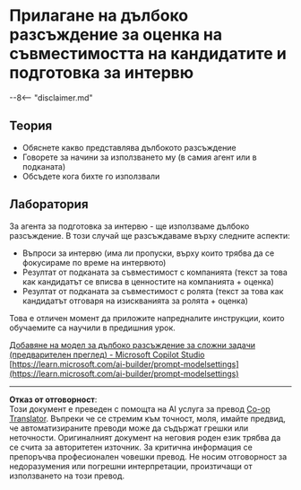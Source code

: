 <!--
CO_OP_TRANSLATOR_METADATA:
{
  "original_hash": "610b0181a64c306bc9a853fd974bc924",
  "translation_date": "2025-10-20T23:00:42+00:00",
  "source_file": "docs/operative-preview/09-deep-reasoning/README.md",
  "language_code": "bg"
}
-->
# Прилагане на дълбоко разсъждение за оценка на съвместимостта на кандидатите и подготовка за интервю

--8<-- "disclaimer.md"

## Теория

- Обяснете какво представлява дълбокото разсъждение
- Говорете за начини за използването му (в самия агент или в подканата)
- Обсъдете кога бихте го използвали

## Лаборатория

За агента за подготовка за интервю - ще използваме дълбоко разсъждение. В този случай ще разсъждаваме върху следните аспекти:

- Въпроси за интервю (има ли пропуски, върху които трябва да се фокусираме по време на интервюто)
- Резултат от подканата за съвместимост с компанията (текст за това как кандидатът се вписва в ценностите на компанията + оценка)
- Резултат от подканата за съвместимост с ролята (текст за това как кандидатът отговаря на изискванията за ролята + оценка)

Това е отличен момент да приложите напредналите инструкции, които обучаемите са научили в предишния урок.

[Добавяне на модел за дълбоко разсъждение за сложни задачи (предварителен преглед) - Microsoft Copilot Studio](https://learn.microsoft.com/microsoft-copilot-studio/authoring-reasoning-models)  
[https://learn.microsoft.com/ai-builder/prompt-modelsettings](https://learn.microsoft.com/ai-builder/prompt-modelsettings)

---

**Отказ от отговорност**:  
Този документ е преведен с помощта на AI услуга за превод [Co-op Translator](https://github.com/Azure/co-op-translator). Въпреки че се стремим към точност, моля, имайте предвид, че автоматизираните преводи може да съдържат грешки или неточности. Оригиналният документ на неговия роден език трябва да се счита за авторитетен източник. За критична информация се препоръчва професионален човешки превод. Не носим отговорност за недоразумения или погрешни интерпретации, произтичащи от използването на този превод.